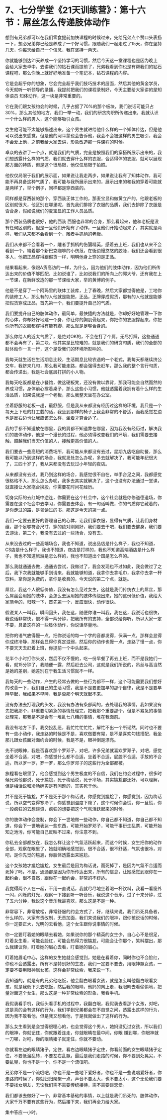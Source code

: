 # 7、七分学堂《21天训练营》：第十六节：屌丝怎么传递肢体动作

想到有兄弟都可以在我们零食提前加快课程的时候过来，先给兄弟点个赞口头表扬一下，想必兄弟你已经是养成了一个好习惯，跟随我们一起走过了15天，你在坚持几天，你每天给自己一个信念，我在坚持一两天。

你就能够到达21天养成一个坚持学习的习惯，然后今天这一堂课程也是因为晚上会给大家去卓中，去讲我们的钻石课而提前了，兄弟我看到你也是有帮我们的钻石课程吧，那么你晚上就好好地准备一个笔记本，钻石课程的内容。

它是会超乎你的想象，它会完全超乎我们技巧技术的层面，然后其他的黄金学员，今天就听一听领导的录播，我提前把我们的课程录制好，今天主要给大家讲的是知体语员 知体动作，这一块是非常重要的。

它在我们跟女孩约会的时候，几乎占据了70%的那个板块，我们说话可能只占30%，那么其他的地方，我们一举一动，我们的研贪拘职所传递出来，我就认识一个什么样的男人，这个能够吸引女孩。

女生他可能不太能够描述出来，这个男生就进给他什么样的一个知体传达，但是他可以说出来感觉，但是他的河耳蒙也会告诉他，我会不会被这样的男生吸引，我会不会爱上他，之前我给大家去讲，形象改造那一件课程的时候。

卓众的去讲了一个点，就是我们的气质，完全是按照我们的穿搭所展示出来的，我们想透露什么样的气质，我们就去穿什么样的衣服，合适得体的衣服，就可以展现那方面的特质，但是这个很局限，他仅仅局限于拍照。

他仅仅局限于我们的展示面，如果说让我走两步，如果说让我有了知体动作，我可能不再具备这种气质了，我可能与我所展示出来的，展示出来的和我的穿着可能就是两样了，举个例子，同样都是穿西装的。

同样都是穿西装的那个，穿西装正体工作的，那麦宝显和做黄立产的，他跟老板的区别就很大，他区别在哪里呢，首先我们排除了衣服的品质，我们去排除了衣服是否合身，假如说我们的麦宝显的工作人员品质。

那个西装品质也很好，他的西装 西服也非常的合身，那么看起来，他和老板是没有任何区别的，但是一旦他们开始有了动作，一旦他们开始动起来了，其实就是两样，我们从来都不会看到一个，雕者手抓柄的老板。

我们从来都不会看着一个，雕者手抓柄的伤腸精英，感着去上班，我们也从来不会看到一个，端着那个新巴克咖啡的小伤范，在街边慢悠悠的胶脉，我们还会看到很多人，他把正品穿得跟假货一样，明明他身上穿的是正品。

结果看起来，像跟A货高访的一样，为什么，因为他们的肢体动作，因为他们所传达出来的价值不够匹配，比如说谁了，比如说我们的所向上的郭大爷，还有我在上一节课，在新鲜改造的那一节课给大家，举的黄博的例子。

他是不是穿了一个阿玛里的联体工装库，上了春晚，然后大家都觉得他是，工地你的装修工人，那么有的人他就是能把，正品，正牌穿成假货，那有的人他就是能够把假货穿成正品，首先第一个，我们要提升自己的气质。

我们要提升自己的肢体动作，最简单，最快捷的方法就是，你却好好地管理一下你的心体，你却好好地建一个身，你让你的胸肌骨起来，你把你的衣服撑起来，你把你所有的衣服都穿得有能有脚，那么就是足够合身的。

那么你给人的近太气质了，是绝对OK的，不会在打了个肩，无尽打踩，这些通通都不会再有了，第二块，他其实是比较难的，就是我们的研贪句质，我们的全部的肢体动作一言一行，这个是受我们的环境所影响的。

我每天就生活在生活期息比较，生活期息比较农遇的一个老式，我每天都继续挤公交车，我挤来几句，那么我可能走路，都会强得去赶车，那么我的整个言行句质，都会传递出，我是社会底层打拼的小人物。

我每天吃饭都是在小餐馆，做这硬板凳，还没有做以靠背，那我可能会自然而然的养成习惯，身体前心撑着桌子，那么这些小习惯，他就透露着我拥有着什么样的生活品质，如果说我是一个老板，那么我整天坐在办公室。

坐着舒服的老板一趟，最舒服，但是我从来都没有经历过这样的环境，我只是一个每天上下班的打工载的话，我坐到那样的椅子上我会非常的不舒适，而我感觉左边也是反右边也让我应该怎么样，坐着才算合适了。

我的手都不知道放在哪里，我的肩都不知道靠在哪里，因为我没有经历过，解决我们的肢体动作，他是一个漫长的过程，他必须得改变我们的环境，我们需要去接触，超越我们当天价值的人，接触更高价值的人。

我们要去一些高短的消费场所，我可能从来都没有去过，星期九店吃自助餐，那么我可能以乃到这样的场合，我就发处怎么办呢，多去就解决了，我可能年纪很大了，三四十岁了，我从来都没有去玩过小年轻的夜店。

从来都没有去过，我乃到这样的场合，我感觉很不自在，举手台足之间，我都感觉很格格不入，那么怎么办呢，我多去其实就解决了，这个也没有办法通过一堂课，就直接让大家拖台换股，你需要花时间花经历。

切身实际的去红城中逆连，你需要在这个社会中，这个社会就是你修道德道场，你需要在这个社会中去学习，你需要去体会，有一句话叫做，你的气质你它藏着的，是你走过的路，是领读过的书，那这是今天的第一点。

我们一定要去更好的管理自己的心体，让我们穿衣服，显得有气质，让我们身材组，那个足够符合尺寸，穿的绝对刚刚好，我们要去干吧，我们要去健身，我们要去游泳，第二个，我没有去过的一些场合，没有去。

从来没去过的一些高端场合，我也不知道，说出品店是什么样子，我也不知道，CS店是什么样子，我也不知道，夜店是打样的，我也不知道高端酒店是什么样子，我也不知道旅游是怎么样的，我也不知道出个国是怎么样的。

那么我就通通去做，通通去尝试，我做过了，我会发现也不过如此，我会做过了之后，我下次我就能够手到请来，我就能够知道，我拿你去拿毛巾，我拿你去拿一杯饮料，拿你是免费的，拿你是收费的，今天说的第二个点，就是。

屌丝，我这个人很低价值，我没有怎么见过女生，这就是我们传统衣上的屌丝，那么屌丝会用她的肢体，会怎么去运用她的肢体传绕出来，她的这份低价值，我给大家简单的，归辣一下，首先第一个，反应很快，动作很快。

假说某人一叫我，瞬间回头，我在这，随便你谁一叫我，我在这，我说话也很快，我说话非常快，恨不得一两分钟，把我所有的支持，全部说给你听，所以大家一定不要，具备这样的一些肢体动作，你说话尽量地。

把你的语气放得慢一点，把你说话的每一个字的音都发得，保满一点，那样会显得你成终冷静，那样会显得你真定滋弱，然后你的动作也慢一点，走路了慢一点，你不要天天去赶着上班，你提前一个中头起来。

花半个小时打你头发，然后不仅不慢的，吃一份早餐了再去上班，而不是我她们一看，就15分钟了，我随便一露，然后赶去公司，这就是我们所说的，吊丝与高当然是她的差别，她差别在于我生活习惯就不一样。

我每天的一些动作，产生的经常去做的一些行为都不一样，这个可能需要我们想好的改善一下，我们自己的生活习惯，我是不是要更加早的那个自律，我是不是要早睡早起，我如果不早睡，我是否那个明天就起不来。

没有办法去打理我的头发，我没有办法有条部闻的，去处理我的事情，我如果没有先把我那个，非重要切紧急的事情处理完，把我那个重要那个，但是不紧急的事情处理完，那我是不是会有一堆乱七八糟的事情，堆在我面前。

我没有地方下手，我交投乱恶，我忙忙忙忙忙，解忙不出一个所谣然，同时也不要有一些小动作，我走路的时候是不是，喜欢做要有晃，是不是喜欢勾钱搭配，我坐那儿跟女孩面对面约会的时候，我是不是，眼神倒是漂亮。

先不说眼神，我是否喜欢那个罗邓子，对吧，许多兄弟就喜欢罗邓子，对吧，感觉坐着不合适，对吧，你感觉什么都不合适，坐着不合适，屁股不合适，手放的不合适，所以罗一罗，罗一罗，那么你罗邓子的这些行为全部都被。

旅程看在眼里了，他会感觉到这个男生极度的不自信，我们在约会过程中，很多时候兄弟他都说，死于尴尬，死于梅话说，死于冷场，其实尴尬都还好，可以理解，但是梅话说和冷场确实是有问题的，其实死于他。

并不是死于尴尬，并不是死于那个梅话说，你感觉到尴尬了，你感觉到，因为梅话说，所以空气变得寒冷了，你感觉到温度下降了，这个时候你会慌，你一旦慌，你一段疯狂的去想谈资，疯狂的想要把这个气氛活跃起来的时候。

你的肢体动作会变制，你会下一世地做一些动作，你自己都不知道，你自己都不知道，你会下一世地表达一些东西，可能开始罗邓子，可能干事衍生乱票，可能开始知之池污，你可能自己反映不过来，你注意不到。

你私去全部都放在，我怎么样让这个气氛活跃起来，而这个时候，女生把你的动作全部，观察在眼里了，她就明确地感觉到，很不合适，很不舒适，气氛也很冷，对吧，是你先觉的尴尬，你肢体透露出来尴尬。

这个女孩她才尴尬尴尬，女生最后是因为梅话说，而死掉了，是因为气氛不合适而死掉了吗，不是，通通都是因为你所传达出来，所有的信息，让她感觉到跟你在一起约会，很不自然，跟你在一起约会，非常的不舒适。

我觉得两个人在一起，不用一直说话，我就尽尽地坐着喝一杯饮料，我看一看窗外一闪，闪烁的灯光，观察一下接到听一听音乐，我说这个音乐，过了十来分钟，过了五六分钟，我说这个音乐我最喜欢，那么这是不是一种。

非常容下，非常放松，非常舒服的约会方式了，好，继续来说，我们吊死具备者，什么样的，大家有责改制，无责加面，我们来说我们的眼神，跟你孩说话的时候，你一定要正大，光明的去看他，这个女生跟你说事情的时候。

你一定要盯着她的眼睛去看她，如果说你的那个精英的女生少，自心心不是很足，盯着女生看，可能会脸红，可能会热得力很尴尬，可能会让你那个，笑料摆出，那么我建议你，盯着她的眉心去看，盯着她的眉心。

盯着她眉毛中心，这样的女生她就会感觉到，她是在看着你，同时你也不会脸红，你也不会透露出，所有不是特别好的生态，我们一定要不要去，用眼神飘女孩，一定要不要用眼神飘女孩，这样会非常纹索，我来说一下。

我知道的，就是有的兄弟他吃饭，他会翻白眼看女孩，就是怎么叫他翻白眼看女孩，就是我低下头去吃饭，然后我的眼睛，他妈的网上走，我眼睛去看偷偷地，把量对面这个女生，那么这是一种非常纹索的形象，我看手机。

我假装看手机，我低头看手机的过程中，我翻白眼，我假装去看那个女孩，对吧，这是真的会有这样的行为，我们学到兄弟都会在不自觉之间，透露出这样的行为，因为我不敢看他，但是我又想看他，于是我就做出了这样的行为。

那么女生看到是会觉得很噁心的，也会觉得这个男人，她妈没见过女孩，所以我们的眼神，你就记住，你就跟着连走，你就眼睛在最中间，你眼 赚到哪，你眼神就一刀哪，对吧，你的眼睛猪子就定住，你就不要动。

你就看左边的眼睛猪子，定住，看右边眼睛猪子定住，你看前面的女生眼睛猪子定住，不要低溜乱转，不要左右乱飘，最后是我们走路的时候，你不要到处晃尖，不要乱晃，你也不是一个，你不是一个流氓吧。

兄弟你不是一个流氓吧，你也不是一些地下爱好者，你也不是一些说唱爱好者，你走路的时候了，你就归归聚聚一点，声音不要太大，也不要太小，这个无论我们要不要找女朋友，无论我们需不需要传统接待，需不需要谈恋爱。

我们都该去做好了一个，非常基本基础的事情，以上就是我们吊死的，肢体动作，大家千万不要有这些行为，然后接下来，我们再全力给大家。

集中答应一小时。